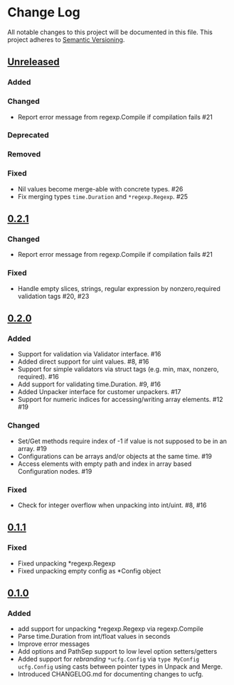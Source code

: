 # Change Log
All notable changes to this project will be documented in this file.
This project adheres to [Semantic Versioning](http://semver.org/).

## [Unreleased]

### Added

### Changed
- Report error message from regexp.Compile if compilation fails #21

### Deprecated

### Removed

### Fixed
- Nil values become merge-able with concrete types. #26
- Fix merging types `time.Duration` and `*regexp.Regexp`. #25

## [0.2.1]

### Changed
- Report error message from regexp.Compile if compilation fails #21

### Fixed
- Handle empty slices, strings, regular expression by nonzero,required validation tags #20, #23

## [0.2.0]

### Added
- Support for validation via Validator interface. #16
- Added direct support for uint values. #8, #16
- Support for simple validators via struct tags (e.g. min, max, nonzero, required). #16
- Add support for validating time.Duration. #9, #16
- Added Unpacker interface for customer unpackers. #17
- Support for numeric indices for accessing/writing array elements. #12 #19

### Changed
- Set/Get methods require index of -1 if value is not supposed to be in an array. #19
- Configurations can be arrays and/or objects at the same time. #19
- Access elements with empty path and index in array based Configuration nodes. #19

### Fixed
- Check for integer overflow when unpacking into int/uint. #8, #16

## [0.1.1]

### Fixed
- Fixed unpacking *regexp.Regexp
- Fixed unpacking empty config as *Config object

## [0.1.0]

### Added
- add support for unpacking *regexp.Regexp via regexp.Compile
- Parse time.Duration from int/float values in seconds
- Improve error messages
- Add options and PathSep support to low level option setters/getters
- Added support for _rebranding_ `*ucfg.Config` via `type MyConfig ucfg.Config` using
  casts between pointer types in Unpack and Merge.
- Introduced CHANGELOG.md for documenting changes to ucfg.


[Unreleased]: https://github.com/urso/ucfg/compare/v0.2.1...HEAD
[0.2.1]: https://github.com/urso/ucfg/compare/v0.2.0...v0.2.1
[0.2.0]: https://github.com/urso/ucfg/compare/v0.1.1...v0.2.0
[0.1.1]: https://github.com/urso/ucfg/compare/v0.1.0...v0.1.1
[0.1.0]: https://github.com/urso/ucfg/compare/v0.0.0...v0.1.0
